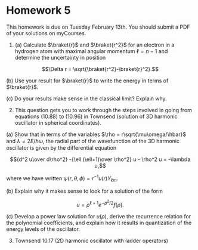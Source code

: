 # Homework 5

This homework is due on Tuesday February 13th. You should submit a PDF of your solutions on myCourses.

1. (a) Calculate $\braket{r}$ and $\braket{r^2}$ for an electron in a hydrogen atom with maximal angular momentum $\ell=n-1$ and determine the uncertainty in position

$$\Delta r = \sqrt{\braket{r^2}-\braket{r}^2}.$$

(b) Use your result for $\braket{r}$ to write the energy in terms of $\braket{r}$.

(c) Do your results make sense in the classical limit? Explain why.


2. This question gets you to work through the steps involved in going from equations (10.88) to (10.96) in Townsend (solution of 3D harmonic oscillator in spherical coordinates).

(a) Show that in terms of the variables $\rho = r\sqrt{\mu\omega/\hbar}$ and $\lambda= 2E/\hbar\omega$, the radial part of the wavefunction of the 3D harmonic oscillator is given by the differential equation

$${d^2 u\over d\rho^2} -{\ell (\ell+1)\over \rho^2} u - \rho^2 u = -\lambda u,$$

where we have written $\psi(r,\theta,\phi) = r^{-1} u(r) Y_{\ell m}$.

(b) Explain why it makes sense to look for a solution of the form

$$u = \rho^{\ell+1} e^{-\rho^2/2} f(\rho).$$

(c) Develop a power law solution for $u(\rho)$, derive the recurrence relation for the polynomial coefficients, and explain how it results in quantization of the energy levels of the oscillator.

3. Townsend 10.17 (2D harmonic oscillator with ladder operators)
